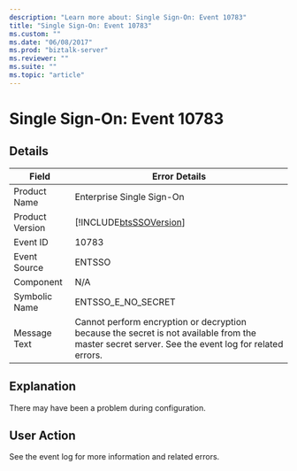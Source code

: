 ```yaml
---
description: "Learn more about: Single Sign-On: Event 10783"
title: "Single Sign-On: Event 10783"
ms.custom: ""
ms.date: "06/08/2017"
ms.prod: "biztalk-server"
ms.reviewer: ""
ms.suite: ""
ms.topic: "article"
---
```

# Single Sign-On: Event 10783
## Details  
  
| Field | Error Details |
|-----------------|--------------------------------------------------------------------------------------------------------------------------------------------------|
|  Product Name   |                                                            Enterprise Single Sign-On                                                             |
| Product Version |                                            [!INCLUDE[btsSSOVersion](../includes/btsssoversion-md.md)]                                            |
|    Event ID     |                                                                      10783                                                                       |
|  Event Source   |                                                                      ENTSSO                                                                      |
|    Component    |                                                                       N/A                                                                        |
|  Symbolic Name  |                                                                ENTSSO_E_NO_SECRET                                                                |
|  Message Text   | Cannot perform encryption or decryption because the secret is not available from the master secret server. See the event log for related errors. |
  
## Explanation  
 There may have been a problem during configuration.  
  
## User Action  
 See the event log for more information and related errors.
